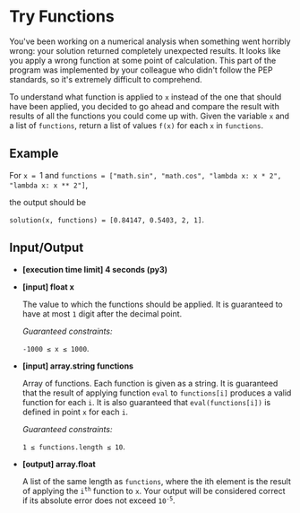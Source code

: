 # Try Functions

You've been working on a numerical analysis when something went horribly wrong: your solution returned completely unexpected results. It looks like you apply a wrong function at some point of calculation. This part of the program was implemented by your colleague who didn't follow the PEP standards, so it's extremely difficult to comprehend.

To understand what function is applied to `x` instead of the one that should have been applied, you decided to go ahead and compare the result with results of all the functions you could come up with. Given the variable `x` and a list of `functions`, return a list of values `f(x)` for each `x` in `functions`.

## Example

For `x = `1 and `functions = ["math.sin", "math.cos", "lambda x: x * 2", "lambda x: x ** 2"]`,

the output should be

`solution(x, functions) = [0.84147, 0.5403, 2, 1]`.

## Input/Output

- **[execution time limit] 4 seconds (py3)**

- **[input] float x**

	The value to which the functions should be applied. It is guaranteed to have at most `1` digit after the decimal point.

	*Guaranteed constraints:*

	`-1000 ≤ x ≤ 1000`.

- **[input] array.string functions**

	Array of functions. Each function is given as a string. It is guaranteed that the result of applying function `eval` to `functions[i]` produces a valid function for each `i`. It is also guaranteed that `eval(functions[i])` is defined in point `x` for each `i`.

	*Guaranteed constraints:*

	`1 ≤ functions.length ≤ 10`.

- **[output] array.float**

	A list of the same length as `functions`, where the ith element is the result of applying the <code>i<sup>th</sup></code> function to `x`. Your output will be considered correct if its absolute error does not exceed <code>10<sup>-5</sup></code>.
